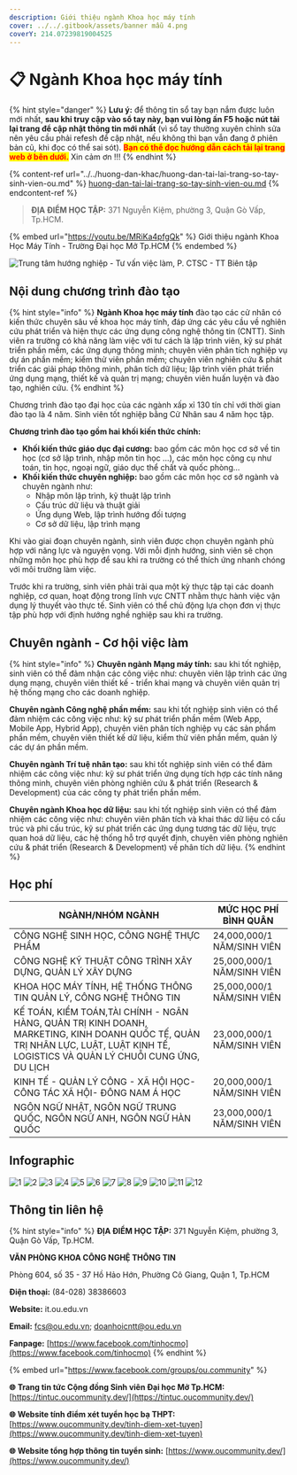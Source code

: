 ```yaml
---
description: Giới thiệu ngành Khoa học máy tính
cover: ../../.gitbook/assets/banner mẫu 4.png
coverY: 214.07239819004525
---
```


# 📋 Ngành Khoa học máy tính

{% hint style="danger" %}
**Lưu ý:** để thông tin sổ tay bạn nắm được luôn mới nhất, **sau khi truy cập vào sổ tay này, bạn vui lòng ấn F5 hoặc nút tải lại trang để cập nhật thông tin mới nhất** (vì sổ tay thường xuyên chỉnh sửa nên yêu cầu phải refesh để cập nhật, nếu không thì bạn vẫn đang ở phiên bản cũ, khi đọc có thể sai sót). <mark style="color:red;">**Bạn có thể đọc hướng dẫn cách tải lại trang web ở bên dưới.**</mark> Xin cảm ơn !!!
{% endhint %}

{% content-ref url="../../huong-dan-khac/huong-dan-tai-lai-trang-so-tay-sinh-vien-ou.md" %}
[huong-dan-tai-lai-trang-so-tay-sinh-vien-ou.md](../../huong-dan-khac/huong-dan-tai-lai-trang-so-tay-sinh-vien-ou.md)
{% endcontent-ref %}

> **ĐỊA ĐIỂM HỌC TẬP:** 371 Nguyễn Kiệm, phường 3, Quận Gò Vấp, Tp.HCM.

{% embed url="https://youtu.be/MRiKa4pfgQk" %}
Giới thiệu ngành Khoa Học Máy Tính - Trường Đại học Mở Tp.HCM
{% endembed %}

![Trung tâm hướng nghiệp - Tư vấn việc làm, P. CTSC - TT Biên tập](<../../.gitbook/assets/Sß+ò tay h¦¦ß+¢ng nghiß+çp - bß¦ún ch+¡nh - size nhß+Å1024\_11.jpg>)

## Nội dung chương trình đào tạo

{% hint style="info" %}
**Ngành Khoa học máy tính** đào tạo các cử nhân có kiến thức chuyên sâu về khoa học máy tính, đáp ứng các yêu cầu về nghiên cứu phát triển và hiện thực các ứng dụng công nghệ thông tin (CNTT). Sinh viên ra trường có khả năng làm việc với tư cách là lập trình viên, kỹ sư phát triển phần mềm, các ứng dụng thông minh; chuyên viên phân tích nghiệp vụ dự án phần mềm; kiểm thử viên phần mềm; chuyên viên nghiên cứu & phát triển các giải pháp thông minh, phân tích dữ liệu; lập trình viên phát triển ứng dụng mạng, thiết kế và quản trị mạng; chuyên viên huấn luyện và đào tạo, nghiên cứu.
{% endhint %}

Chương trình đào tạo đại học của các ngành xấp xỉ 130 tín chỉ với thời gian đào tạo là 4 năm. Sinh viên tốt nghiệp bằng Cử Nhân sau 4 năm học tập.

**Chương trình đào tạo gồm hai khối kiến thức chính:**

* **Khối kiến thức giáo dục đại cương:** bao gồm các môn học cơ sở về tin học (cơ sở lập trình, nhập môn tin học …), các môn học công cụ như toán, tin học, ngoại ngữ, giáo dục thể chất và quốc phòng…
* **Khối kiến thức chuyên nghiệp:** bao gồm các môn học cơ sở ngành và chuyên ngành như:
  * Nhập môn lập trình, kỹ thuật lập trình
  * Cấu trúc dữ liệu và thuật giải
  * Ứng dụng Web, lập trình hướng đối tượng
  * Cơ sở dữ liệu, lập trình mạng

Khi vào giai đoạn chuyên ngành, sinh viên được chọn chuyên ngành phù hợp với năng lực và nguyện vọng. Với mỗi định hướng, sinh viên sẽ chọn những môn học phù hợp để sau khi ra trường có thể thích ứng nhanh chóng với môi trường làm việc.

Trước khi ra trường, sinh viên phải trải qua một kỳ thực tập tại các doanh nghiệp, cơ quan, hoạt động trong lĩnh vực CNTT nhằm thực hành việc vận dụng lý thuyết vào thực tế. Sinh viên có thể chủ động lựa chọn đơn vị thực tập phù hợp với định hướng nghề nghiệp sau khi ra trường.

## Chuyên ngành - Cơ hội việc làm

{% hint style="info" %}
**Chuyên ngành Mạng máy tính:** sau khi tốt nghiệp, sinh viên có thể đảm nhận các công việc như: chuyên viên lập trình các ứng dụng mạng, chuyên viên thiết kế - triển khai mạng và chuyên viên quản trị hệ thống mạng cho các doanh nghiệp.

**Chuyên ngành Công nghệ phần mềm:** sau khi tốt nghiệp sinh viên có thể đảm nhiệm các công việc như: kỹ sư phát triển phần mềm (Web App, Mobile App, Hybrid App), chuyên viên phân tích nghiệp vụ các sản phẩm phần mềm, chuyên viên thiết kế dữ liệu, kiểm thử viên phần mềm, quản lý các dự án phần mềm.

**Chuyên ngành Trí tuệ nhân tạo:** sau khi tốt nghiệp sinh viên có thể đảm nhiệm các công việc như: kỹ sư phát triển ứng dụng tích hợp các tính năng thông minh, chuyên viên phòng nghiên cứu & phát triển (Research & Development) của các công ty phát triển phần mềm.

**Chuyên ngành Khoa học dữ liệu:** sau khi tốt nghiệp sinh viên có thể đảm nhiệm các công việc như: chuyên viên phân tích và khai thác dữ liệu có cấu trúc và phi cấu trúc, kỹ sư phát triển các ứng dụng tương tác dữ liệu, trực quan hoá dữ liệu, các hệ thống hỗ trợ quyết định, chuyên viên phòng nghiên cứu & phát triển (Research & Development) về phân tích dữ liệu.
{% endhint %}

## Học phí

| NGÀNH/NHÓM NGÀNH                                                                                                                                                                  | MỨC HỌC PHÍ BÌNH QUÂN      |
| --------------------------------------------------------------------------------------------------------------------------------------------------------------------------------- | -------------------------- |
| CÔNG NGHỆ SINH HỌC, CÔNG NGHỆ THỰC PHẨM                                                                                                                                           | 24,000,000/1 NĂM/SINH VIÊN |
| CÔNG NGHỆ KỸ THUẬT CÔNG TRÌNH XÂY DỰNG, QUẢN LÝ XÂY DỰNG                                                                                                                          | 25,000,000/1 NĂM/SINH VIÊN |
| KHOA HỌC MÁY TÍNH, HỆ THỐNG THÔNG TIN QUẢN LÝ, CÔNG NGHỆ THÔNG TIN                                                                                                                | 25,000,000/1 NĂM/SINH VIÊN |
| KẾ TOÁN, KIỂM TOÁN,TÀI CHÍNH - NGÂN HÀNG, QUẢN TRỊ KINH DOANH, MARKETING, KINH DOANH QUỐC TẾ, QUẢN TRỊ NHÂN LỰC, LUẬT, LUẬT KINH TẾ, LOGISTICS VÀ QUẢN LÝ CHUỖI CUNG ỨNG, DU LỊCH | 23,000,000/1 NĂM/SINH VIÊN |
| KINH TẾ - QUẢN LÝ CÔNG - XÃ HỘI HỌC- CÔNG TÁC XÃ HỘI- ĐÔNG NAM Á HỌC                                                                                                              | 20,000,000/1 NĂM/SINH VIÊN |
| NGÔN NGỮ NHẬT, NGÔN NGỮ TRUNG QUỐC, NGÔN NGỮ ANH, NGÔN NGỮ HÀN QUỐC                                                                                                               | 23,000,000/1 NĂM/SINH VIÊN |

## Infographic

![1](<../../.gitbook/assets/1 - tiêu đề (3) (1).png>) ![2](<../../.gitbook/assets/3 - ngành - chuyên ngành.png>) ![3](<../../.gitbook/assets/4 - ngành - chuyên ngành.png>) ![4](<../../.gitbook/assets/5 - ngành - chuyên ngành.png>) ![5](<../../.gitbook/assets/6 - ngành - chuyên ngành (2).png>) ![6](<../../.gitbook/assets/7 - ngành - chuyên ngành (2).png>) ![7](<../../.gitbook/assets/8 - tỷ lệ việc làm (2).png>) ![8](<../../.gitbook/assets/9 - nd ctdt (1).png>) ![9](<../../.gitbook/assets/10 - nd ctdt (1).png>) ![10](<../../.gitbook/assets/11 - nd ctdt (3).png>) ![11](<../../.gitbook/assets/13 - HỌC PHÍ.png>) ![12](<../../.gitbook/assets/14 - HỌC PHÍ.png>)

## Thông tin liên hệ

{% hint style="info" %}
**ĐỊA ĐIỂM HỌC TẬP:** 371 Nguyễn Kiệm, phường 3, Quận Gò Vấp, Tp.HCM.

**VĂN PHÒNG KHOA CÔNG NGHỆ THÔNG TIN**

Phòng 604, số 35 - 37 Hồ Hảo Hớn, Phường Cô Giang, Quận 1, Tp.HCM

**Điện thoại:** (84-028) 38386603

**Website:** it.ou.edu.vn

**Email:** fcs@ou.edu.vn; doanhoicntt@ou.edu.vn

**Fanpage:** [https://www.facebook.com/tinhocmo](https://www.facebook.com/tinhocmo)
{% endhint %}

{% embed url="https://www.facebook.com/groups/ou.community" %}

**🌐** **Trang tin tức Cộng đồng Sinh viên Đại học Mở Tp.HCM:** [https://tintuc.oucommunity.dev/](https://tintuc.oucommunity.dev/)

**🌐** **Website tính điểm xét tuyển học bạ THPT:** [https://www.oucommunity.dev/tinh-diem-xet-tuyen](https://www.oucommunity.dev/tinh-diem-xet-tuyen)

**🌐** **Website tổng hợp thông tin tuyển sinh:** [https://www.oucommunity.dev/](https://www.oucommunity.dev/)
